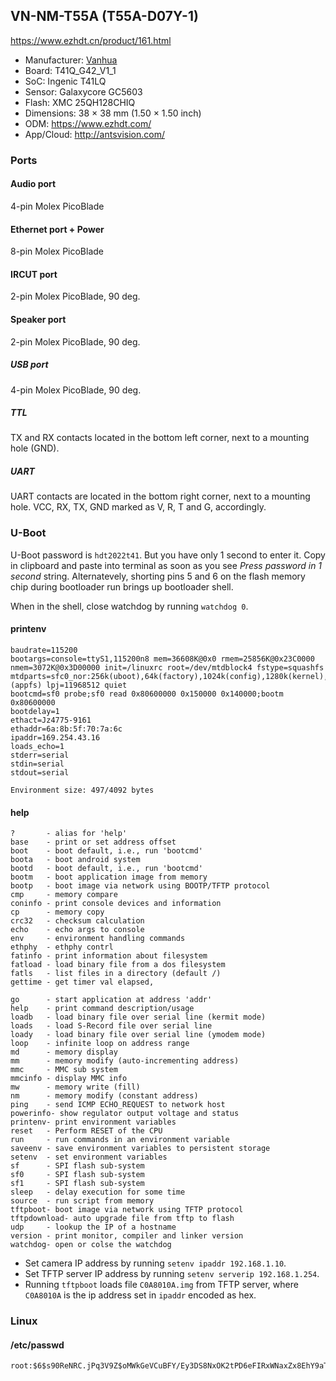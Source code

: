 VN-NM-T55A (T55A-D07Y-1)
------------------------

https://www.ezhdt.cn/product/161.html

- Manufacturer: [Vanhua](https://vanhua.en.alibaba.com/)
- Board: T41Q_G42_V1_1
- SoC: Ingenic T41LQ
- Sensor: Galaxycore GC5603
- Flash: XMC 25QH128CHIQ
- Dimensions: 38 × 38 mm (1.50 × 1.50 inch)
- ODM: https://www.ezhdt.com/
- App/Cloud: http://antsvision.com/


### Ports

#### Audio port

4-pin Molex PicoBlade

#### Ethernet port + Power

8-pin Molex PicoBlade

#### IRCUT port

2-pin Molex PicoBlade, 90 deg.

#### Speaker port

2-pin Molex PicoBlade, 90 deg.

##### USB port

4-pin Molex PicoBlade, 90 deg.

##### TTL

TX and RX contacts located in the bottom left corner, next to a mounting hole (GND).

##### UART

UART contacts are located in the bottom right corner, next to a mounting hole.
VCC, RX, TX, GND marked as V, R, T and G, accordingly.

### U-Boot

U-Boot password is `hdt2022t41`. But you have only 1 second to enter it. Copy in clipboard and paste into terminal 
as soon as you see _Press password in 1 second_ string. Alternatevely, shorting pins 5 and 6 on the flash memory
chip during bootloader run brings up bootloader shell.

When in the shell, close watchdog by running `watchdog 0`.

#### printenv

```
baudrate=115200
bootargs=console=ttyS1,115200n8 mem=36608K@0x0 rmem=25856K@0x23C0000 nmem=3072K@0x3D00000 init=/linuxrc root=/dev/mtdblock4 fstype=squashfs mtdparts=sfc0_nor:256k(uboot),64k(factory),1024k(config),1280k(kernel),1472k(rootfs),-(appfs) lpj=11968512 quiet
bootcmd=sf0 probe;sf0 read 0x80600000 0x150000 0x140000;bootm 0x80600000
bootdelay=1
ethact=Jz4775-9161
ethaddr=6a:8b:5f:70:7a:6c
ipaddr=169.254.43.16
loads_echo=1
stderr=serial
stdin=serial
stdout=serial

Environment size: 497/4092 bytes
```

#### help
```
?       - alias for 'help'
base    - print or set address offset
boot    - boot default, i.e., run 'bootcmd'
boota   - boot android system
bootd   - boot default, i.e., run 'bootcmd'
bootm   - boot application image from memory
bootp   - boot image via network using BOOTP/TFTP protocol
cmp     - memory compare
coninfo - print console devices and information
cp      - memory copy
crc32   - checksum calculation
echo    - echo args to console
env     - environment handling commands
ethphy  - ethphy contrl
fatinfo - print information about filesystem
fatload - load binary file from a dos filesystem
fatls   - list files in a directory (default /)
gettime - get timer val elapsed,

go      - start application at address 'addr'
help    - print command description/usage
loadb   - load binary file over serial line (kermit mode)
loads   - load S-Record file over serial line
loady   - load binary file over serial line (ymodem mode)
loop    - infinite loop on address range
md      - memory display
mm      - memory modify (auto-incrementing address)
mmc     - MMC sub system
mmcinfo - display MMC info
mw      - memory write (fill)
nm      - memory modify (constant address)
ping    - send ICMP ECHO_REQUEST to network host
powerinfo- show regulator output voltage and status
printenv- print environment variables
reset   - Perform RESET of the CPU
run     - run commands in an environment variable
saveenv - save environment variables to persistent storage
setenv  - set environment variables
sf      - SPI flash sub-system
sf0     - SPI flash sub-system
sf1     - SPI flash sub-system
sleep   - delay execution for some time
source  - run script from memory
tftpboot- boot image via network using TFTP protocol
tftpdownload- auto upgrade file from tftp to flash
udp     - lookup the IP of a hostname
version - print monitor, compiler and linker version
watchdog- open or colse the watchdog
```

- Set camera IP address by running `setenv ipaddr 192.168.1.10`.
- Set TFTP server IP address by running `setenv serverip 192.168.1.254`.
- Running `tftpboot` loads file `C0A8010A.img` from TFTP server, where `C0A8010A` is the ip address set in `ipaddr` encoded as hex.

### Linux

#### /etc/passwd

```
root:$6$s90ReNRC.jPq3V9Z$oMWkGeVCuBFY/Ey3DS8NxOK2tPD6eFIRxWNaxZx8EhY9aTNzgqM7tSxl.PngyNyYJT06RP8iE3Bd04CuicNiq.:0:0::/root:/bin/sh
```
